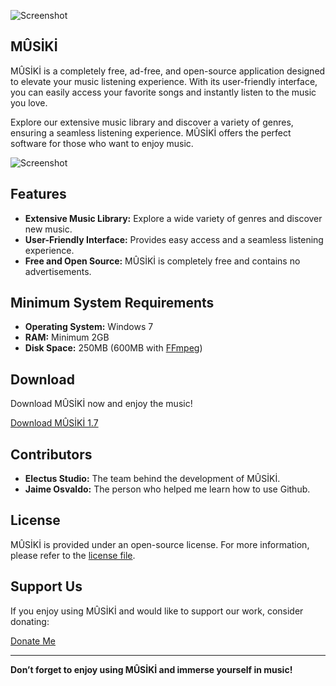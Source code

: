 ![Screenshot](https://img.itch.zone/aW1nLzE4NDA2MTg2LnBuZw==/original/eR42fz.png)

## MÛSİKİ

MÛSİKİ is a completely free, ad-free, and open-source application designed to elevate your music listening experience. With its user-friendly interface, you can easily access your favorite songs and instantly listen to the music you love.

Explore our extensive music library and discover a variety of genres, ensuring a seamless listening experience. MÛSİKİ offers the perfect software for those who want to enjoy music.


![Screenshot](https://img.itch.zone/aW1hZ2UvMzAzNDE0Ni8xODcwOTc0NC5wbmc=/original/hKpZIu.png)

## Features

- **Extensive Music Library:** Explore a wide variety of genres and discover new music.
- **User-Friendly Interface:** Provides easy access and a seamless listening experience.
- **Free and Open Source:** MÛSİKİ is completely free and contains no advertisements.

## Minimum System Requirements

- **Operating System:** Windows 7
- **RAM:** Minimum 2GB
- **Disk Space:** 250MB (600MB with [FFmpeg](https://www.ffmpeg.org/))

## Download

Download MÛSİKİ now and enjoy the music!

[Download MÛSİKİ 1.7](https://electus-studio.itch.io/msk)

## Contributors

- **Electus Studio:** The team behind the development of MÛSİKİ.
- **Jaime Osvaldo:** The person who helped me learn how to use Github.

## License

MÛSİKİ is provided under an open-source license. For more information, please refer to the [license file](LICENSE.txt).

## Support Us

If you enjoy using MÛSİKİ and would like to support our work, consider donating:

[Donate Me](https://electus-studio.itch.io/msk/purchase)

---

**Don’t forget to enjoy using MÛSİKİ and immerse yourself in music!**
